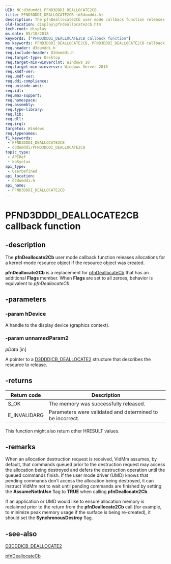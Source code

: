 ```yaml
---
UID: NC:d3dumddi.PFND3DDDI_DEALLOCATE2CB
title: PFND3DDDI_DEALLOCATE2CB (d3dumddi.h)
description: The pfnDeallocate2Cb user mode callback function releases allocations for a kernel-mode resource object if the resource object was created.
old-location: display\pfndeallocate2cb.htm
tech.root: display
ms.date: 05/10/2018
keywords: ["PFND3DDDI_DEALLOCATE2CB callback function"]
ms.keywords: PFND3DDDI_DEALLOCATE2CB, PFND3DDDI_DEALLOCATE2CB callback, d3dumddi/pfnDeallocate2Cb, display.pfndeallocate2cb, pfnDeallocate2Cb, pfnDeallocate2Cb callback function [Display Devices]
req.header: d3dumddi.h
req.include-header: D3dumddi.h
req.target-type: Desktop
req.target-min-winverclnt: Windows 10
req.target-min-winversvr: Windows Server 2016
req.kmdf-ver: 
req.umdf-ver: 
req.ddi-compliance: 
req.unicode-ansi: 
req.idl: 
req.max-support: 
req.namespace: 
req.assembly: 
req.type-library: 
req.lib: 
req.dll: 
req.irql: 
targetos: Windows
req.typenames: 
f1_keywords:
 - PFND3DDDI_DEALLOCATE2CB
 - d3dumddi/PFND3DDDI_DEALLOCATE2CB
topic_type:
 - APIRef
 - kbSyntax
api_type:
 - UserDefined
api_location:
 - d3dumddi.h
api_name:
 - PFND3DDDI_DEALLOCATE2CB
---
```


# PFND3DDDI_DEALLOCATE2CB callback function


## -description

The <b>pfnDeallocate2Cb</b> user mode callback function releases allocations for a kernel-mode resource object if the resource object was created.

<b>pfnDeallocate2Cb</b> is a replacement for <a href="/windows-hardware/drivers/ddi/d3dumddi/nc-d3dumddi-pfnd3dddi_deallocatecb">pfnDeallocateCb</a> that has an additional <b>Flags</b> member. When <b>Flags</b> are set to all zeroes, behavior is equivalent to <i>pfnDeallocateCb</i>.

## -parameters

### -param hDevice

A handle to the display device (graphics context).

### -param unnamedParam2

*pData* [in]

A pointer to a <a href="/windows-hardware/drivers/ddi/d3dumddi/ns-d3dumddi-_d3dddicb_deallocate2">D3DDDICB_DEALLOCATE2</a> structure that describes the resource to release.

## -returns

|Return code|Description|
|--- |--- |
|S_OK|The memory was successfully released.|
|E_INVALIDARG|Parameters were validated and determined to be incorrect.|


This function might also return other HRESULT values.

## -remarks

When an allocation destruction request is received, VidMm assumes, by default, that commands queued prior to the destruction request may access the allocation being destroyed and defers the destruction operation until the queued commands finish. If the user mode driver (UMD) knows that pending commands don’t access the allocation being destroyed, it can instruct VidMm not to wait until pending commands are finished by setting the <b>AssumeNotInUse</b> flag to <b>TRUE</b> when calling <b>pfnDeallocate2Cb</b>.

If an application or UMD would like to ensure allocation memory is reclaimed prior to the return from the <b>pfnDeallocate2Cb</b> call (for example, to minimize peak memory usage if the surface is being re-created), it should set the <b>SynchronousDestroy</b> flag.

## -see-also

<a href="/windows-hardware/drivers/ddi/d3dumddi/ns-d3dumddi-_d3dddicb_deallocate2">D3DDDICB_DEALLOCATE2</a>



<a href="/windows-hardware/drivers/ddi/d3dumddi/nc-d3dumddi-pfnd3dddi_deallocatecb">pfnDeallocateCb</a>

